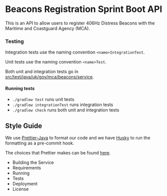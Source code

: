 # Beacons Registration Sprint Boot API

This is an API to allow users to register 406Hz Distress Beacons with the Maritime and Coastguard Agency (MCA).

### Testing

Integration tests use the naming convention `<name>IntegrationTest`.

Unit tests use the naming convention `<name>Test`.

Both unit and integration tests go in [src/test/java/uk/gov/mca/beacons/service](src/test/java/uk/gov/mca/beacons/service).

#### Running tests

- `./gradlew test` runs unit tests
- `./gradlew integrationTest` runs integration tests
- `./gradlew check` runs both unit and integration tests

## Style Guide

We use [Prettier-Java](https://github.com/jhipster/prettier-java/tree/c1f867092f74ebfdf68ccb843f8186c943bfdeca) to format our code and we have [Husky](https://typicode.github.io/husky/#/) to run the formatting as a pre-commit hook.

The choices that Prettier makes can be found [here](https://prettier.io/docs/en/rationale.html).

- Building the Service
- Requirements
- Running
- Tests
- Deployment
- License
